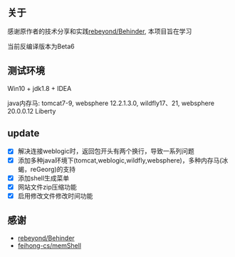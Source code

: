 ## 关于
感谢原作者的技术分享和实践[rebeyond/Behinder](https://github.com/rebeyond/Behinder), 本项目旨在学习

当前反编译版本为Beta6
## 测试环境
Win10 + jdk1.8 + IDEA

java内存马: tomcat7-9, websphere 12.2.1.3.0, wildfly17、21, websphere 20.0.0.12 Liberty
## update
- [x] 解决连接weblogic时，返回包开头有两个换行，导致一系列问题
- [x] 添加多种java环境下(tomcat,weblogic,wildfly,websphere)，多种内存马(冰蝎，reGeorg)的支持
- [x] 添加shell生成菜单
- [x] 网站文件zip压缩功能
- [x] 启用修改文件修改时间功能

## 感谢
* [rebeyond/Behinder](https://github.com/rebeyond/Behinder)
* [feihong-cs/memShell](https://github.com/feihong-cs/memShell)